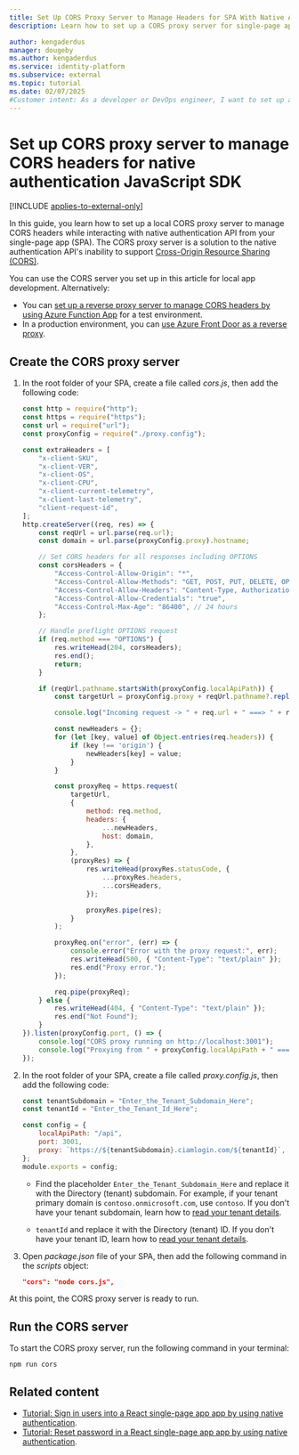 ```yaml
---
title: Set Up CORS Proxy Server to Manage Headers for SPA With Native Authentication JavaScript SDK
description: Learn how to set up a CORS proxy server for single-page application that uses native authentication JavaScript SDK.

author: kengaderdus
manager: dougeby
ms.author: kengaderdus
ms.service: identity-platform
ms.subservice: external
ms.topic: tutorial
ms.date: 02/07/2025
#Customer intent: As a developer or DevOps engineer, I want to set up a CORS proxy server for a React single-page application that uses native authentication API so that I can manage CORS headers and enable the app to interact with the native authentication API.
---
```


# Set up CORS proxy server to manage CORS headers for native authentication JavaScript SDK

[!INCLUDE [applies-to-external-only](../external-id/includes/applies-to-external-only.md)]

In this guide, you learn how to set up a local CORS proxy server to manage CORS headers while interacting with native authentication API from your single-page app (SPA). The CORS proxy server is a solution to the native authentication API's inability to support [Cross-Origin Resource Sharing (CORS)](https://developer.mozilla.org/docs/Web/HTTP/CORS).

You can use the CORS server you set up in this article for local app development. Alternatively:
- You can [set up a reverse proxy server to manage CORS headers by using Azure Function App](how-to-native-authentication-cors-solution-test-environment.md) for a test environment.
- In a production environment, you can [use Azure Front Door as a reverse proxy](how-to-native-authentication-cors-solution-production-environment.md).


<!--In this tutorial, you:

>[!div class="checklist"]
>
> - Create CORS proxy server.
> - Set up the CORS proxy server to call the native authentication API.
> - Run and test your React app. -->

## Create the CORS proxy server

1. In the root folder of your SPA, create a file called *cors.js*, then add the following code:

    ```javascript
    const http = require("http");
    const https = require("https");
    const url = require("url");
    const proxyConfig = require("./proxy.config");
    
    const extraHeaders = [
        "x-client-SKU",
        "x-client-VER",
        "x-client-OS",
        "x-client-CPU",
        "x-client-current-telemetry",
        "x-client-last-telemetry",
        "client-request-id",
    ];
    http.createServer((req, res) => {
        const reqUrl = url.parse(req.url);
        const domain = url.parse(proxyConfig.proxy).hostname;
    
        // Set CORS headers for all responses including OPTIONS
        const corsHeaders = {
            "Access-Control-Allow-Origin": "*",
            "Access-Control-Allow-Methods": "GET, POST, PUT, DELETE, OPTIONS",
            "Access-Control-Allow-Headers": "Content-Type, Authorization, " + extraHeaders.join(", "),
            "Access-Control-Allow-Credentials": "true",
            "Access-Control-Max-Age": "86400", // 24 hours
        };
    
        // Handle preflight OPTIONS request
        if (req.method === "OPTIONS") {
            res.writeHead(204, corsHeaders);
            res.end();
            return;
        }
    
        if (reqUrl.pathname.startsWith(proxyConfig.localApiPath)) {
            const targetUrl = proxyConfig.proxy + reqUrl.pathname?.replace(proxyConfig.localApiPath, "") + (reqUrl.search || "");
    
            console.log("Incoming request -> " + req.url + " ===> " + reqUrl.pathname);
    
            const newHeaders = {};
            for (let [key, value] of Object.entries(req.headers)) {
                if (key !== 'origin') {
                    newHeaders[key] = value;
                }
            }
    
            const proxyReq = https.request(
                targetUrl,
                {
                    method: req.method,
                    headers: {
                        ...newHeaders,
                        host: domain,
                    },
                },
                (proxyRes) => {
                    res.writeHead(proxyRes.statusCode, {
                        ...proxyRes.headers,
                        ...corsHeaders,
                    });
    
                    proxyRes.pipe(res);
                }
            );
    
            proxyReq.on("error", (err) => {
                console.error("Error with the proxy request:", err);
                res.writeHead(500, { "Content-Type": "text/plain" });
                res.end("Proxy error.");
            });
    
            req.pipe(proxyReq);
        } else {
            res.writeHead(404, { "Content-Type": "text/plain" });
            res.end("Not Found");
        }
    }).listen(proxyConfig.port, () => {
        console.log("CORS proxy running on http://localhost:3001");
        console.log("Proxying from " + proxyConfig.localApiPath + " ===> " + proxyConfig.proxy);
    });
    ```

1. In the root folder of your SPA, create a file called *proxy.config.js*, then add the following code:

    ```javascript
    const tenantSubdomain = "Enter_the_Tenant_Subdomain_Here";
    const tenantId = "Enter_the_Tenant_Id_Here";
    
    const config = {
        localApiPath: "/api",
        port: 3001,
        proxy: `https://${tenantSubdomain}.ciamlogin.com/${tenantId}`,
    };
    module.exports = config;
    ```

    - Find the placeholder `Enter_the_Tenant_Subdomain_Here` and replace it with the Directory (tenant) subdomain. For example, if your tenant primary domain is `contoso.onmicrosoft.com`, use `contoso`. If you don't have your tenant subdomain, learn how to [read your tenant details](../external-id/customers/how-to-create-external-tenant-portal.md#get-the-external-tenant-details).

    - `tenantId` and replace it with the Directory (tenant) ID. If you don't have your tenant ID, learn how to [read your tenant details](../external-id/customers/how-to-create-external-tenant-portal.md#get-the-external-tenant-details).

1. Open *package.json* file of your SPA, then add the following command in the *scripts* object:

    ```json
    "cors": "node cors.js",
    ```

At this point, the CORS proxy server is ready to run.

## Run the CORS server

To start the CORS proxy server, run the following command in your terminal:

```console
npm run cors
```


<!--1. Open a terminal window and navigate to the root folder of your app:

    ```console
    cd reactspa
    ```

1. To start the CORS proxy server, run the following command in your terminal:

    ```console
    npm run cors
    ```

1. To start the React app, open another terminal window, then run the following command:

    ```console
    cd reactspa
    npm start
    ```

1. Open a web browser and navigate to `http://localhost:3000/`. A sign-up form appears.

1. To sign up for an account, input your details, select the **Sign Up** button, then follow the prompts.


At this point, you've successfully created a React app that can sign up a user by using the native authentication API. Next, you can update the React app to sign in a user or reset the user's password. -->


## Related content

- [Tutorial: Sign in users into a React single-page app app by using native authentication](tutorial-native-authentication-single-page-app-react-sign-in.md).
- [Tutorial: Reset password in a React single-page app app by using native authentication](tutorial-native-authentication-single-page-app-react-reset-password.md).